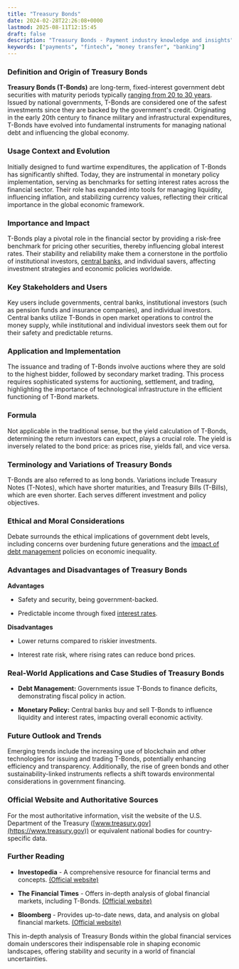 ```yaml
---
title: "Treasury Bonds"
date: 2024-02-28T22:26:08+0000
lastmod: 2025-08-11T12:15:45
draft: false
description: "Treasury Bonds - Payment industry knowledge and insights"
keywords: ["payments", "fintech", "money transfer", "banking"]
---
```


### Definition and Origin of Treasury Bonds

**Treasury Bonds (T-Bonds)** are long-term, fixed-interest government debt securities with maturity periods typically [ranging from 20 to 30 years](https://faisalkhanllc.xyz/resources/payments-wiki/t/treasury-bills-vs-treasury-bonds/). Issued by national governments, T-Bonds are considered one of the safest investments since they are backed by the government's credit. Originating in the early 20th century to finance military and infrastructural expenditures, T-Bonds have evolved into fundamental instruments for managing national debt and influencing the global economy.

### Usage Context and Evolution

Initially designed to fund wartime expenditures, the application of T-Bonds has significantly shifted. Today, they are instrumental in monetary policy implementation, serving as benchmarks for setting interest rates across the financial sector. Their role has expanded into tools for managing liquidity, influencing inflation, and stabilizing currency values, reflecting their critical importance in the global economic framework.

### Importance and Impact

T-Bonds play a pivotal role in the financial sector by providing a risk-free benchmark for pricing other securities, thereby influencing global interest rates. Their stability and reliability make them a cornerstone in the portfolio of institutional investors, [central banks](https://faisalkhanllc.xyz/resources/payments-wiki/c/central-banks/), and individual savers, affecting investment strategies and economic policies worldwide.

### Key Stakeholders and Users

Key users include governments, central banks, institutional investors (such as pension funds and insurance companies), and individual investors. Central banks utilize T-Bonds in open market operations to control the money supply, while institutional and individual investors seek them out for their safety and predictable returns.

### Application and Implementation

The issuance and trading of T-Bonds involve auctions where they are sold to the highest bidder, followed by secondary market trading. This process requires sophisticated systems for auctioning, settlement, and trading, highlighting the importance of technological infrastructure in the efficient functioning of T-Bond markets.

### Formula

Not applicable in the traditional sense, but the yield calculation of T-Bonds, determining the return investors can expect, plays a crucial role. The yield is inversely related to the bond price: as prices rise, yields fall, and vice versa.

### Terminology and Variations of Treasury Bonds

T-Bonds are also referred to as long bonds. Variations include Treasury Notes (T-Notes), which have shorter maturities, and Treasury Bills (T-Bills), which are even shorter. Each serves different investment and policy objectives.

### Ethical and Moral Considerations

Debate surrounds the ethical implications of government debt levels, including concerns over burdening future generations and the [impact of debt management](https://faisalkhanllc.xyz/resources/payments-wiki/t/treasury-management/) policies on economic inequality.

### Advantages and Disadvantages of Treasury Bonds

**Advantages**

- Safety and security, being government-backed.

- Predictable income through fixed [interest rates](https://faisalkhanllc.xyz/resources/payments-wiki/i/interest/).

**Disadvantages**

- Lower returns compared to riskier investments.

- Interest rate risk, where rising rates can reduce bond prices.

### Real-World Applications and Case Studies of Treasury Bonds

- **Debt Management:** Governments issue T-Bonds to finance deficits, demonstrating fiscal policy in action.

- **Monetary Policy:** Central banks buy and sell T-Bonds to influence liquidity and interest rates, impacting overall economic activity.

### Future Outlook and Trends

Emerging trends include the increasing use of blockchain and other technologies for issuing and trading T-Bonds, potentially enhancing efficiency and transparency. Additionally, the rise of green bonds and other sustainability-linked instruments reflects a shift towards environmental considerations in government financing.

### Official Website and Authoritative Sources

For the most authoritative information, visit the website of the U.S. Department of the Treasury ([www.treasury.gov](https://www.treasury.gov)) or equivalent national bodies for country-specific data.

### Further Reading

- **Investopedia** - A comprehensive resource for financial terms and concepts. [(Official website)](https://www.investopedia.com)

- **The Financial Times** - Offers in-depth analysis of global financial markets, including T-Bonds. [(Official website)](https://www.ft.com)

- **Bloomberg** - Provides up-to-date news, data, and analysis on global financial markets. [(Official website)](https://www.bloomberg.com)

This in-depth analysis of Treasury Bonds within the global financial services domain underscores their indispensable role in shaping economic landscapes, offering stability and security in a world of financial uncertainties.